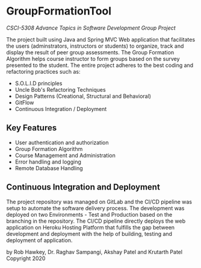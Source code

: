 # GroupFormationTool
*CSCI-5308 Advance Topics in Software Development Group Project*

The project built using Java and Spring MVC Web application that facilitates the users (adminstrators, instructors or students) to organize, track and display the result of peer group assessments. The Group Formation Algorithm helps course instructor to form groups based on the survey presented to the student. The entire project adheres to the best coding and refactoring practices such as:

* S.O.L.I.D principles
* Uncle Bob's Refactoring Techniques
* Design Patterns (Creational, Structural and Behavioral)
* GitFlow
* Continuous Integration / Deployment

## Key Features

* User authentication and authorization
* Group Formation Algorithm
* Course Management and Administration
* Error handling and logging
* Remote Database Handling

## Continuous Integration and Deployment

The project repository was managed on GitLab and the CI/CD pipeline was setup to automate the software delivery process. The development was deployed on two Environments - Test and Production based on the branching in the repository. The CI/CD pipeline directly deploys the web application on Heroku Hosting Platform that fulfills the gap between development and deployment with the help of building, testing and deployment of application.

by Rob Hawkey, Dr. Raghav Sampangi, Akshay Patel and Krutarth Patel
Copyright 2020
